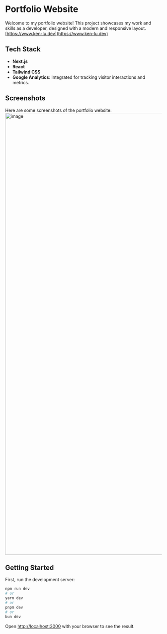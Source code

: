 # Portfolio Website

Welcome to my portfolio website! This project showcases my work and skills as a developer, designed with a modern and responsive layout.
[https://www.ken-lu.dev](https://www.ken-lu.dev)


## Tech Stack

- **Next.js**
- **React**
- **Tailwind CSS**
- **Google Analytics**: Integrated for tracking visitor interactions and metrics.

## Screenshots

Here are some screenshots of the portfolio website:
<img width="1417" alt="image" src="https://github.com/user-attachments/assets/cc90383c-2ac5-41c3-a815-c92ab7e588ff">

## Getting Started

First, run the development server:

```bash
npm run dev
# or
yarn dev
# or
pnpm dev
# or
bun dev
```
Open [http://localhost:3000](http://localhost:3000) with your browser to see the result.
